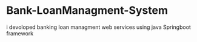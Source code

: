 # Bank-LoanManagment-System
i devoloped banking loan managment web services using java Springboot framework
